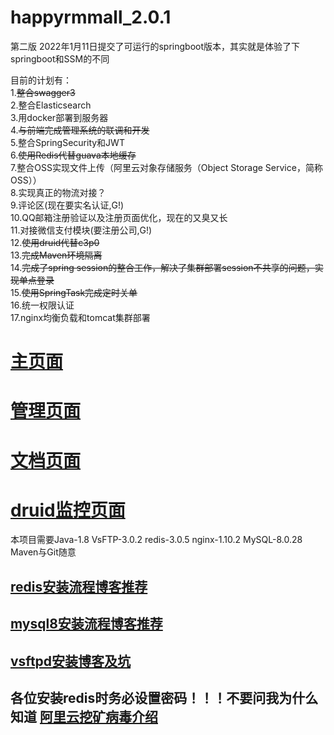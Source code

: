 # happyrmmall_2.0.1
第二版
2022年1月11日提交了可运行的springboot版本，其实就是体验了下springboot和SSM的不同

目前的计划有：  
  1.~~整合swagger3~~  
  2.整合Elasticsearch  
  3.用docker部署到服务器  
  4.~~与前端完成管理系统的联调和开发~~  
  5.整合SpringSecurity和JWT  
  6.~~使用Redis代替guava本地缓存~~  
  7.整合OSS实现文件上传（阿里云对象存储服务（Object Storage Service，简称 OSS））  
  8.实现真正的物流对接？  
  9.评论区(现在要实名认证,G!)  
  10.QQ邮箱注册验证以及注册页面优化，现在的又臭又长  
  11.对接微信支付模块(要注册公司,G!)  
  12.~~使用druid代替c3p0~~  
  13.~~完成Maven环境隔离~~  
  14.~~完成了spring session的整合工作，解决了集群部署session不共享的问题，实现单点登录~~  
  15.~~使用SpringTask完成定时关单~~  
  16.统一权限认证  
  17.nginx均衡负载和tomcat集群部署


# [主页面](http://www.happyrmmall.cn/)   
# [管理页面](http://admin.happyrmmall.cn)  
# [文档页面](http://document.happyrmmall.cn/swagger-ui/index.html)  
# [druid监控页面](http://druid.happyrmmall.cn/) 

本项目需要Java-1.8 VsFTP-3.0.2 redis-3.0.5 nginx-1.10.2 MySQL-8.0.28 Maven与Git随意  
## [redis安装流程博客推荐](https://www.cnblogs.com/jiangcong/p/15449452.html)
## [mysql8安装流程博客推荐](https://blog.csdn.net/m0_52652844/article/details/109772177?spm=1001.2101.3001.6650.2&utm_medium=distribute.pc_relevant.none-task-blog-2%7Edefault%7ECTRLIST%7ERate-2.pc_relevant_paycolumn_v3&depth_1-utm_source=distribute.pc_relevant.none-task-blog-2%7Edefault%7ECTRLIST%7ERate-2.pc_relevant_paycolumn_v3&utm_relevant_index=5)
## [vsftpd安装博客及坑](https://blog.csdn.net/Salmon1122/article/details/124112168)
## 各位安装redis时务必设置密码！！！不要问我为什么知道 [阿里云挖矿病毒介绍](https://developer.aliyun.com/article/741602)

